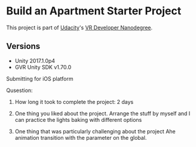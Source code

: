 # Build an Apartment Starter Project

This project is part of [Udacity](https://www.udacity.com "Udacity - Be in demand")'s [VR Developer Nanodegree](https://www.udacity.com/course/vr-developer-nanodegree--nd017).

## Versions
- Unity 2017.1.0p4
- GVR Unity SDK v1.70.0

Submitting for iOS platform


Qusestion:
1. How long it took to complete the project:
2 days

2. One thing you liked about the project.
Arrange the stuff by myself and I can practice the lights baking with different options

3. One thing that was particularly challenging about the project
Ahe animation transition with the parameter on the global.
